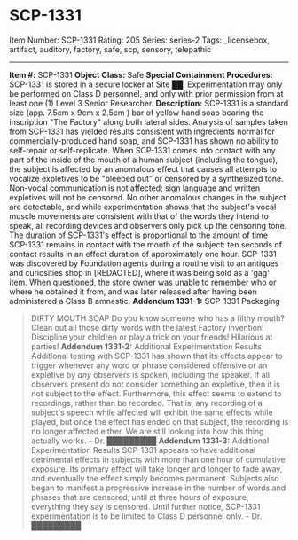 # SCP-1331
Item Number: SCP-1331
Rating: 205
Series: series-2
Tags: _licensebox, artifact, auditory, factory, safe, scp, sensory, telepathic

---

**Item #:** SCP-1331
**Object Class:** Safe
**Special Containment Procedures:** SCP-1331 is stored in a secure locker at Site ██. Experimentation may only be performed on Class D personnel, and only with prior permission from at least one (1) Level 3 Senior Researcher.
**Description:** SCP-1331 is a standard size (app. 7.5cm x 9cm x 2.5cm ) bar of yellow hand soap bearing the inscription "The Factory" along both lateral sides. Analysis of samples taken from SCP-1331 has yielded results consistent with ingredients normal for commercially-produced hand soap, and SCP-1331 has shown no ability to self-repair or self-replicate.
When SCP-1331 comes into contact with any part of the inside of the mouth of a human subject (including the tongue), the subject is affected by an anomalous effect that causes all attempts to vocalize expletives to be "bleeped out" or censored by a synthesized tone. Non-vocal communication is not affected; sign language and written expletives will not be censored. No other anomalous changes in the subject are detectable, and while experimentation shows that the subject's vocal muscle movements are consistent with that of the words they intend to speak, all recording devices and observers only pick up the censoring tone. The duration of SCP-1331's effect is proportional to the amount of time SCP-1331 remains in contact with the mouth of the subject: ten seconds of contact results in an effect duration of approximately one hour.
SCP-1331 was discovered by Foundation agents during a routine visit to an antiques and curiosities shop in [REDACTED], where it was being sold as a 'gag' item. When questioned, the store owner was unable to remember who or where he obtained it from, and was later released after having been administered a Class B amnestic.
**Addendum 1331-1:** SCP-1331 Packaging
> DIRTY MOUTH SOAP
> Do you know someone who has a filthy mouth? Clean out all those dirty words with the latest Factory invention! Discipline your children or play a trick on your friends! Hilarious at parties!
**Addendum 1331-2:** Additional Experimentation Results
> Additional testing with SCP-1331 has shown that its effects appear to trigger whenever any word or phrase considered offensive or an expletive by _any_ observers is spoken, including the speaker. If all observers present do not consider something an expletive, then it is not subject to the effect. Furthermore, this effect seems to extend to recordings, rather than be recorded. That is, any recording of a subject's speech while affected will exhibit the same effects while played, but once the effect has ended on that subject, the recording is no longer affected either. We are still looking into how this thing actually works.
> \- Dr. █████████
**Addendum 1331-3:** Additional Experimentation Results
> SCP-1331 appears to have additional detrimental effects in subjects with more than one hour of cumulative exposure. Its primary effect will take longer and longer to fade away, and eventually the effect simply becomes permanent. Subjects also began to manifest a progressive increase in the number of words and phrases that are censored, until at three hours of exposure, everything they say is censored. Until further notice, SCP-1331 experimentation is to be limited to Class D personnel only.
> \- Dr. █████████